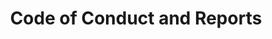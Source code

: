 ---
title: Code of Conduct and Reports
subtitle:
description:
hero:
  heroimg: https://res.cloudinary.com/seuk/image/upload/v1598976677/SEUK_home.png
  heading:
  subheading:
layout: reports-and-policies  
---